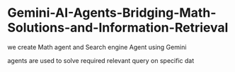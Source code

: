 # Gemini-AI-Agents-Bridging-Math-Solutions-and-Information-Retrieval
we create Math agent and Search engine Agent using Gemini

agents are used to solve required relevant query on specific dat